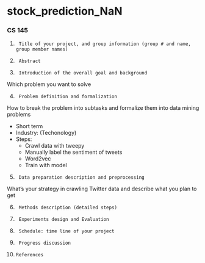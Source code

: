 # stock_prediction_NaN
### CS 145

1.  	Title of your project, and group information (group # and name, group member names)

2.  	Abstract

3.  	Introduction of the overall goal and background

Which problem you want to solve

4.  	Problem definition and formalization

How to break the problem into subtasks and formalize them into data mining problems
- Short term
- Industry: (Techonology)
- Steps:
  * Crawl data with tweepy
  * Manually label the sentiment of tweets
  * Word2vec
  * Train with model

5.  	Data preparation description and preprocessing

What’s your strategy in crawling Twitter data and describe what you plan to get 

6.  	Methods description (detailed steps)

7.  	Experiments design and Evaluation

8.  	Schedule: time line of your project 

9.  	Progress discussion

10.  	References
